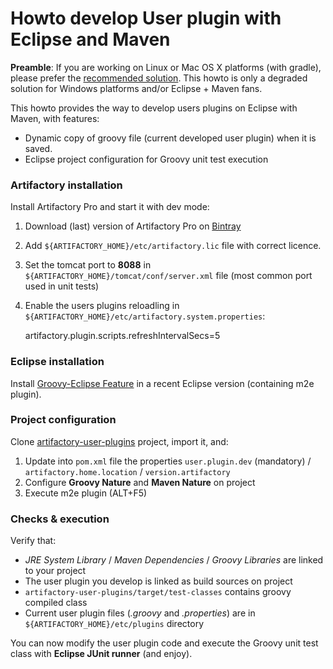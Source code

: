Howto develop User plugin with Eclipse and Maven
=================================================

**Preamble**: If you are working on Linux or Mac OS X platforms (with gradle), please prefer the [recommended solution](README.md). This howto is only a degraded solution for Windows platforms and/or Eclipse + Maven fans.

This howto provides the way to develop users plugins on Eclipse with Maven, with features: 
- Dynamic copy of groovy file (current developed user plugin) when it is saved.
- Eclipse project configuration for Groovy unit test execution

### Artifactory installation

Install Artifactory Pro and start it with dev mode:
1. Download (last) version of Artifactory Pro on [Bintray](https://dl.bintray.com/jfrog/artifactory-pro/org/artifactory/pro/jfrog-artifactory-pro/)
2. Add `${ARTIFACTORY_HOME}/etc/artifactory.lic` file with correct licence.
3. Set the tomcat port to **8088** in `${ARTIFACTORY_HOME}/tomcat/conf/server.xml` file (most common port used in unit tests)
3. Enable the users plugins reloadling in `${ARTIFACTORY_HOME}/etc/artifactory.system.properties`:

    artifactory.plugin.scripts.refreshIntervalSecs=5

### Eclipse installation

Install [Groovy-Eclipse Feature](https://github.com/groovy/groovy-eclipse/wiki) in a recent Eclipse version (containing m2e plugin).

### Project configuration

Clone [artifactory-user-plugins](https://github.com/JFrogDev/artifactory-user-plugins) project, import it, and:
1. Update into `pom.xml` file the properties `user.plugin.dev` (mandatory) / `artifactory.home.location` / `version.artifactory`
2. Configure **Groovy Nature** and **Maven Nature** on project
3. Execute m2e plugin (ALT+F5)

### Checks & execution

Verify that:
- *JRE System Library* / *Maven Dependencies* / *Groovy Libraries* are linked to your project
- The user plugin you develop is linked as build sources on project
- `artifactory-user-plugins/target/test-classes` contains groovy compiled class
- Current user plugin files (*.groovy* and *.properties*) are in `${ARTIFACTORY_HOME}/etc/plugins` directory

You can now modify the user plugin code and execute the Groovy unit test class with **Eclipse JUnit runner** (and enjoy).
 